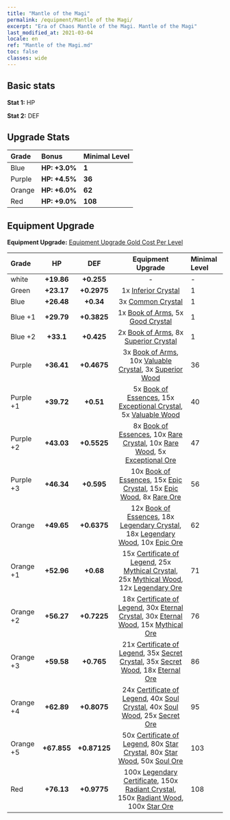 ```yaml
---
title: "Mantle of the Magi"
permalink: /equipment/Mantle of the Magi/
excerpt: "Era of Chaos Mantle of the Magi. Mantle of the Magi"
last_modified_at: 2021-03-04
locale: en
ref: "Mantle of the Magi.md"
toc: false
classes: wide
---
```


## Basic stats
 **Stat 1:** HP

 **Stat 2:** DEF

## Upgrade Stats

  |     Grade    |   Bonus | Minimal Level | 
  |:-------------|:--------|:--------------| 
  | Blue | **HP: +3.0%** | **1** | 
  | Purple | **HP: +4.5%** | **36** | 
  | Orange | **HP: +6.0%** | **62** | 
  | Red | **HP: +9.0%** | **108** | 


## Equipment Upgrade
 **Equipment Upgrade:** [Equipment Upgrade Gold Cost Per Level](/equipment/EquipmentUpgradeCostPerLevel/) 

  |          Grade      | HP | DEF | Equipment Upgrade | Minimal Level |
  |:--------------------|:---------:|:---------:|:----------------:|:--------------|
  | white | **+19.86** | **+0.255** | - | - |
  | Green | **+23.17** | **+0.2975** | 1x [Inferior Crystal](/Items/mat_45/) | 1 |
  | Blue | **+26.48** | **+0.34** | 3x [Common Crystal](/Items/mat_85/) | 1 |
  | Blue +1 | **+29.79** | **+0.3825** | 1x [Book of Arms](/Items/mat_32/), 5x [Good Crystal](/Items/mat_16/) | 1 |
  | Blue +2 | **+33.1** | **+0.425** | 2x [Book of Arms](/Items/mat_71/), 8x [Superior Crystal](/Items/mat_56/) | 1 |
  | Purple | **+36.41** | **+0.4675** | 3x [Book of Arms](/Items/mat_6/), 10x [Valuable Crystal](/Items/mat_95/), 3x [Superior Wood](/Items/mat_28/) | 36 |
  | Purple +1 | **+39.72** | **+0.51** | 5x [Book of Essences](/Items/mat_44/), 15x [Exceptional Crystal](/Items/mat_33/), 5x [Valuable Wood](/Items/mat_43/) | 40 |
  | Purple +2 | **+43.03** | **+0.5525** | 8x [Book of Essences](/Items/mat_84/), 10x [Rare Crystal](/Items/mat_68/), 10x [Rare Wood](/Items/mat_14/), 5x [Exceptional Ore](/Items/mat_67/) | 47 |
  | Purple +3 | **+46.34** | **+0.595** | 10x [Book of Essences](/Items/mat_20/), 15x [Epic Crystal](/Items/mat_5/), 15x [Epic Wood](/Items/mat_57/), 8x [Rare Ore](/Items/mat_2/) | 56 |
  | Orange | **+49.65** | **+0.6375** | 12x [Book of Essences](/Items/mat_60/), 18x [Legendary Crystal](/Items/mat_48/), 18x [Legendary Wood](/Items/mat_93/), 10x [Epic Ore](/Items/mat_42/) | 62 |
  | Orange +1 | **+52.96** | **+0.68** | 15x [Certificate of Legend](/Items/mat_96/), 25x [Mythical Crystal](/Items/mat_61/), 25x [Mythical Wood](/Items/mat_9/), 12x [Legendary Ore](/Items/mat_81/) | 71 |
  | Orange +2 | **+56.27** | **+0.7225** | 18x [Certificate of Legend](/Items/mat_25/), 30x [Eternal Crystal](/Items/mat_19/), 30x [Eternal Wood](/Items/mat_75/), 15x [Mythical Ore](/Items/mat_23/) | 76 |
  | Orange +3 | **+59.58** | **+0.765** | 21x [Certificate of Legend](/Items/mat_38/), 35x [Secret Crystal](/Items/mat_51/), 35x [Secret Wood](/Items/mat_87/), 18x [Eternal Ore](/Items/mat_36/) | 86 |
  | Orange +4 | **+62.89** | **+0.8075** | 24x [Certificate of Legend](/Items/mat_100/), 40x [Soul Crystal](/Items/mat_64/), 40x [Soul Wood](/Items/mat_49/), 25x [Secret Ore](/Items/mat_99/) | 95 |
  | Orange +5 | **+67.855** | **+0.87125** | 50x [Certificate of Legend](/Items/mat_11/), 80x [Star Crystal](/Items/mat_26/), 80x [Star Wood](/Items/mat_63/), 50x [Soul Ore](/Items/mat_8/) | 103 |
  | Red | **+76.13** | **+0.9775** | 100x [Legendary Certificate](/Items/mat_76/), 150x [Radiant Crystal](/Items/mat_37/), 150x [Radiant Wood](/Items/mat_21/), 100x [Star Ore](/Items/mat_72/) | 108 |

